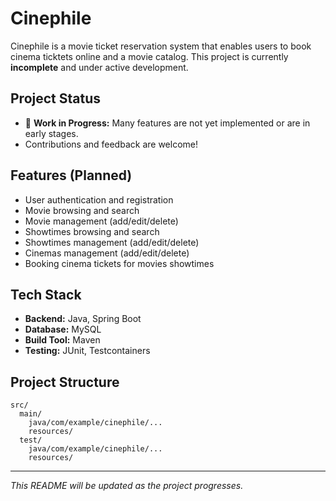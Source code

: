 # Cinephile

Cinephile is a movie ticket reservation system that enables users to book cinema ticktets online and a movie catalog. This project is currently **incomplete** and under active development.

## Project Status
- 🚧 **Work in Progress:** Many features are not yet implemented or are in early stages.
- Contributions and feedback are welcome!

## Features (Planned)
- User authentication and registration
- Movie browsing and search
- Movie management (add/edit/delete)
- Showtimes browsing and search
- Showtimes management (add/edit/delete)
- Cinemas management (add/edit/delete)
- Booking cinema tickets for movies showtimes

## Tech Stack
- **Backend:** Java, Spring Boot
- **Database:** MySQL
- **Build Tool:** Maven
- **Testing:** JUnit, Testcontainers

## Project Structure
```
src/
  main/
    java/com/example/cinephile/...
    resources/
  test/
    java/com/example/cinephile/...
    resources/
```
---

*This README will be updated as the project progresses.*
